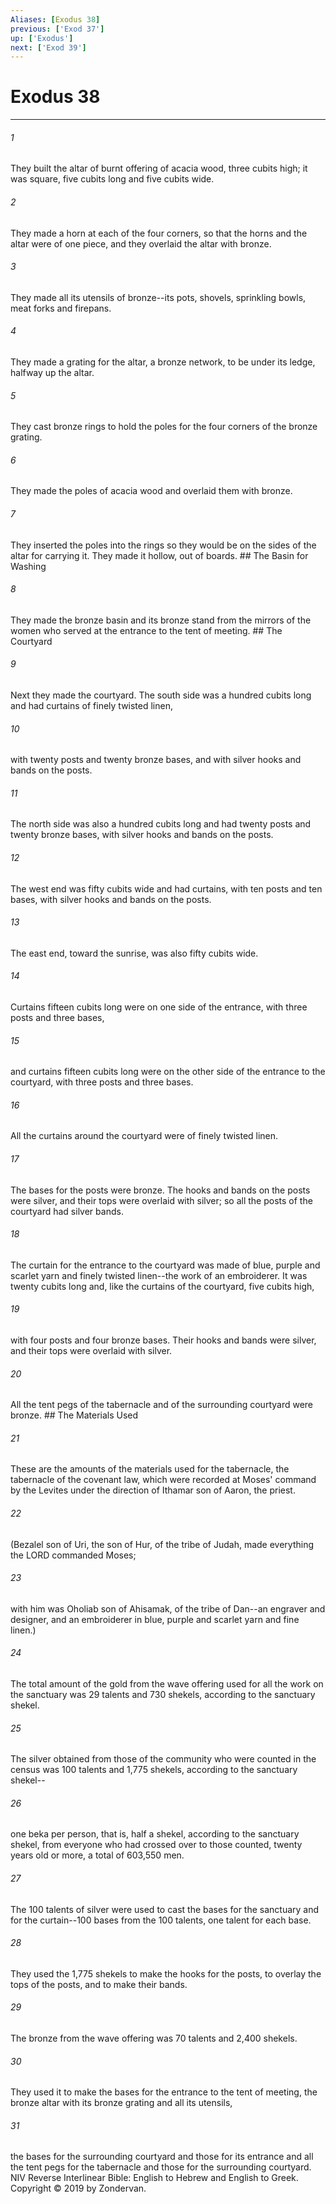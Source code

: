 ```yaml
---
Aliases: [Exodus 38]
previous: ['Exod 37']
up: ['Exodus']
next: ['Exod 39']
---
```

# Exodus 38

***


###### 1 
They built the altar of burnt offering of acacia wood, three cubits high; it was square, five cubits long and five cubits wide. 

###### 2 
They made a horn at each of the four corners, so that the horns and the altar were of one piece, and they overlaid the altar with bronze. 

###### 3 
They made all its utensils of bronze--its pots, shovels, sprinkling bowls, meat forks and firepans. 

###### 4 
They made a grating for the altar, a bronze network, to be under its ledge, halfway up the altar. 

###### 5 
They cast bronze rings to hold the poles for the four corners of the bronze grating. 

###### 6 
They made the poles of acacia wood and overlaid them with bronze. 

###### 7 
They inserted the poles into the rings so they would be on the sides of the altar for carrying it. They made it hollow, out of boards. ## The Basin for Washing 

###### 8 
They made the bronze basin and its bronze stand from the mirrors of the women who served at the entrance to the tent of meeting. ## The Courtyard 

###### 9 
Next they made the courtyard. The south side was a hundred cubits long and had curtains of finely twisted linen, 

###### 10 
with twenty posts and twenty bronze bases, and with silver hooks and bands on the posts. 

###### 11 
The north side was also a hundred cubits long and had twenty posts and twenty bronze bases, with silver hooks and bands on the posts. 

###### 12 
The west end was fifty cubits wide and had curtains, with ten posts and ten bases, with silver hooks and bands on the posts. 

###### 13 
The east end, toward the sunrise, was also fifty cubits wide. 

###### 14 
Curtains fifteen cubits long were on one side of the entrance, with three posts and three bases, 

###### 15 
and curtains fifteen cubits long were on the other side of the entrance to the courtyard, with three posts and three bases. 

###### 16 
All the curtains around the courtyard were of finely twisted linen. 

###### 17 
The bases for the posts were bronze. The hooks and bands on the posts were silver, and their tops were overlaid with silver; so all the posts of the courtyard had silver bands. 

###### 18 
The curtain for the entrance to the courtyard was made of blue, purple and scarlet yarn and finely twisted linen--the work of an embroiderer. It was twenty cubits long and, like the curtains of the courtyard, five cubits high, 

###### 19 
with four posts and four bronze bases. Their hooks and bands were silver, and their tops were overlaid with silver. 

###### 20 
All the tent pegs of the tabernacle and of the surrounding courtyard were bronze. ## The Materials Used 

###### 21 
These are the amounts of the materials used for the tabernacle, the tabernacle of the covenant law, which were recorded at Moses' command by the Levites under the direction of Ithamar son of Aaron, the priest. 

###### 22 
(Bezalel son of Uri, the son of Hur, of the tribe of Judah, made everything the LORD commanded Moses; 

###### 23 
with him was Oholiab son of Ahisamak, of the tribe of Dan--an engraver and designer, and an embroiderer in blue, purple and scarlet yarn and fine linen.) 

###### 24 
The total amount of the gold from the wave offering used for all the work on the sanctuary was 29 talents and 730 shekels, according to the sanctuary shekel. 

###### 25 
The silver obtained from those of the community who were counted in the census was 100 talents and 1,775 shekels, according to the sanctuary shekel-- 

###### 26 
one beka per person, that is, half a shekel, according to the sanctuary shekel, from everyone who had crossed over to those counted, twenty years old or more, a total of 603,550 men. 

###### 27 
The 100 talents of silver were used to cast the bases for the sanctuary and for the curtain--100 bases from the 100 talents, one talent for each base. 

###### 28 
They used the 1,775 shekels to make the hooks for the posts, to overlay the tops of the posts, and to make their bands. 

###### 29 
The bronze from the wave offering was 70 talents and 2,400 shekels. 

###### 30 
They used it to make the bases for the entrance to the tent of meeting, the bronze altar with its bronze grating and all its utensils, 

###### 31 
the bases for the surrounding courtyard and those for its entrance and all the tent pegs for the tabernacle and those for the surrounding courtyard. NIV Reverse Interlinear Bible: English to Hebrew and English to Greek. Copyright © 2019 by Zondervan.
